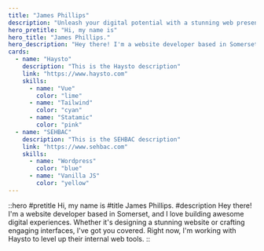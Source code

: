 ```yaml
---
title: "James Phillips"
description: "Unleash your digital potential with a stunning web presence that captivates your audience. Let's work together to bring your brand to life."
hero_pretitle: "Hi, my name is"
hero_title: "James Phillips."
hero_description: "Hey there! I'm a website developer based in Somerset, and I love building awesome digital experiences. Whether it's designing a stunning website or crafting engaging interfaces, I've got you covered. Right now, I'm working with Haysto to level up their internal web tools."
cards:
  - name: "Haysto"
    description: "This is the Haysto description"
    link: "https://www.haysto.com"
    skills:
      - name: "Vue"
        color: "lime"
      - name: "Tailwind"
        color: "cyan"
      - name: "Statamic"
        color: "pink"
  - name: "SEHBAC"
    description: "This is the SEHBAC description"
    link: "https://www.sehbac.com"
    skills:
      - name: "Wordpress"
        color: "blue"
      - name: "Vanilla JS"
        color: "yellow"
---
```


::hero
#pretitle
Hi, my name is
#title
James Phillips.
#description
Hey there! I'm a website developer based in Somerset, and I love building awesome digital experiences. Whether it's designing a stunning website or crafting engaging interfaces, I've got you covered. Right now, I'm working with Haysto to level up their internal web tools.
::

<CardGrid :cards="cards" />
